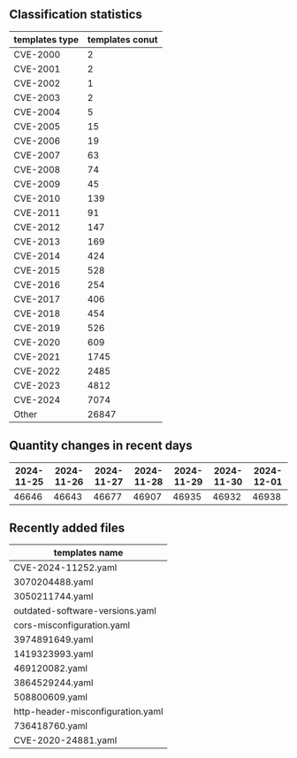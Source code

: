 ## Classification statistics
| templates type | templates conut | 
| --- | --- |
| CVE-2000 | 2 |
| CVE-2001 | 2 |
| CVE-2002 | 1 |
| CVE-2003 | 2 |
| CVE-2004 | 5 |
| CVE-2005 | 15 |
| CVE-2006 | 19 |
| CVE-2007 | 63 |
| CVE-2008 | 74 |
| CVE-2009 | 45 |
| CVE-2010 | 139 |
| CVE-2011 | 91 |
| CVE-2012 | 147 |
| CVE-2013 | 169 |
| CVE-2014 | 424 |
| CVE-2015 | 528 |
| CVE-2016 | 254 |
| CVE-2017 | 406 |
| CVE-2018 | 454 |
| CVE-2019 | 526 |
| CVE-2020 | 609 |
| CVE-2021 | 1745 |
| CVE-2022 | 2485 |
| CVE-2023 | 4812 |
| CVE-2024 | 7074 |
| Other | 26847 |
## Quantity changes in recent days
|2024-11-25 | 2024-11-26 | 2024-11-27 | 2024-11-28 | 2024-11-29 | 2024-11-30 | 2024-12-01|
|--- | ------ | ------ | ------ | ------ | ------ | ---|
|46646 | 46643 | 46677 | 46907 | 46935 | 46932 | 46938|
## Recently added files
| templates name | 
| --- |
| CVE-2024-11252.yaml |
| 3070204488.yaml |
| 3050211744.yaml |
| outdated-software-versions.yaml |
| cors-misconfiguration.yaml |
| 3974891649.yaml |
| 1419323993.yaml |
| 469120082.yaml |
| 3864529244.yaml |
| 508800609.yaml |
| http-header-misconfiguration.yaml |
| 736418760.yaml |
| CVE-2020-24881.yaml |
